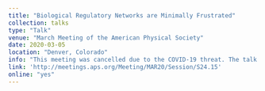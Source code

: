 ```yaml
---
title: "Biological Regulatory Networks are Minimally Frustrated"
collection: talks
type: "Talk"
venue: "March Meeting of the American Physical Society"
date: 2020-03-05
location: "Denver, Colorado"
info: "This meeting was cancelled due to the COVID-19 threat. The talk was instead delivered online during a virtual session organized by the APS Division of Soft Matter."
link: 'http://meetings.aps.org/Meeting/MAR20/Session/S24.15'
online: "yes"
---
```

